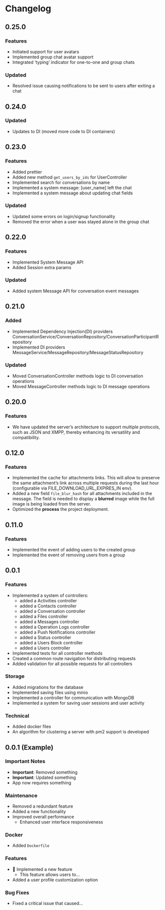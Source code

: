 # Changelog

## 0.25.0

### Features

- Initiated support for user avatars
- Implemented group chat avatar support
- Integrated ‘typing’ indicator for one-to-one and group chats

### Updated

- Resolved issue causing notifications to be sent to users after exiting a chat

## 0.24.0

### Updated

- Updates to DI (moved more code to DI containers)

## 0.23.0

### Features

- Added prettier
- Added new method `get_users_by_ids` for UserController
- Implemented search for conversations by name
- Implemented a system message: [user_name] left the chat
- Implemented a system message about updating chat fields

### Updated

- Updated some errors on login/signup functionality
- Removed the error when a user was stayed alone in the group chat

## 0.22.0

### Features

- Implemented System Message API
- Added Session extra params

### Updated

- Added system Message API for conversation event messages

## 0.21.0

### Added

- Implemented Dependency Injection(DI) providers ConversationService/ConversationRepository/ConversationParticipantRepository
- Implemented DI providers MessageService/MessageRepository/MessageStatusRepository

### Updated

- Moved ConversationController methods logic to DI conversation operations
- Moved MessageController methods logic to DI message operations

## 0.20.0

### Features

- We have updated the server’s architecture to support multiple protocols, such as JSON and XMPP, thereby enhancing its versatility and compatibility.

## 0.12.0

### Features

- Implemented the cache for attachments links. This will allow to preserve the same attachment’s link across multiple requests during the last hour (configurable via FILE_DOWNLOAD_URL_EXPIRES_IN env).
- Added a new field `file_blur_hash` for all attachments included in the message. The field is needed to display a **blurred** image while the full image is being loaded from the server.
- Optimized the **process** the project deployment.

## 0.11.0

### Features

- Implemented the event of adding users to the created group
- Implemented the event of removing users from a group

## 0.0.1

### Features

- Implemented a system of controllers:
  - added a Activities controller
  - added a Contacts controller
  - added a Conversation controller
  - added a Files controller
  - added a Messages controller
  - added a Operation Logs controller
  - added a Push Notifications controller
  - added a Status controller
  - added a Users Block controller
  - added a Users controller
- Implemented tests for all controller methods
- Created a common route navigation for distributing requests
- Added validation for all possible requests for all controllers

### Storage

- Added migrations for the database
- Implemented saving files using minio
- Implemented a controller for communication with MongoDB
- Implemented a system for saving user sessions and user activity

### Technical

- Added docker files
- An algorithm for clustering a server with pm2 support is developed

## 0.0.1 (Example)

### Important Notes

- **Important**: Removed something
- **Important**: Updated something
- App now requires something

### Maintenance

- Removed a redundant feature
- Added a new functionality
- Improved overall performance
  - Enhanced user interface responsiveness

### Docker

- Added `Dockerfile`

### Features

- :tada: Implemented a new feature
  - This feature allows users to...
- Added a user profile customization option

### Bug Fixes

- Fixed a critical issue that caused...
